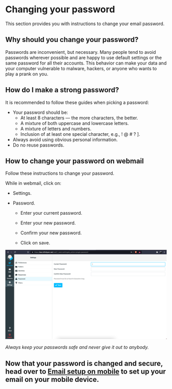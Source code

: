 # Changing your password

This section provides you with instructions to change your email password.

## Why should you change your password?

Passwords are inconvenient, but necessary. Many people tend to avoid passwords wherever possible and are happy to use default settings or the same password for all their accounts. This behavior can make your data and your computer vulnerable to malware, hackers, or anyone who wants to play a prank on you.

## How do I make a strong password?

It is recommended to follow these guides when picking a password: 

* Your password should be:
  * At least 8 characters — the more characters, the better.
  * A mixture of both uppercase and lowercase letters.
  * A mixture of letters and numbers.
  * Inclusion of at least one special character, e.g., ! @ # ? ].
* Always avoid using obvious personal information.
* Do no reuse passwords.

## How to change your password on webmail


Follow these instructions to change your password.

While in webmail, click on:

* Settings.

* Password.

    * Enter your current password.

    * Enter your new password.

    * Confirm your new password.

    * Click on save.

![image.png](/.attachments/image-532d02cd-2bec-4605-bc8a-d55d0e0f736e.png)

*Always keep your passwords safe and never give it out to anybody.*

Now that your password is changed and secure, head over to [Email setup on mobile](https://dev.azure.com/infinityarc/Library/_wiki/wikis/Support-pages/7/Email-Setup-on-Mobile?anchor=setting-up-your-email-on-mobile-devices) to set up your email on your mobile device.
-